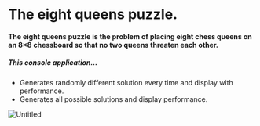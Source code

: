 # The eight queens puzzle.

#### The eight queens puzzle is the problem of placing eight chess queens on an 8×8 chessboard so that no two queens threaten each other. ####
##### This console application... #####
- Generates randomly different solution every time and display with performance.
- Generates all possible solutions and display performance.

![Untitled](https://user-images.githubusercontent.com/87533517/169154247-e2bda5eb-489d-4b8a-8984-e1219080a3ed.png)